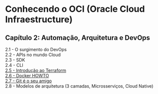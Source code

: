 # Conhecendo o OCI (Oracle Cloud Infraestructure)

## Capítulo 2: Automação, Arquitetura e DevOps

2.1 - O surgimento do DevOps <br>
2.2 - APIs no mundo Cloud <br>
2.3 - SDK <br>
2.4 - CLI <br>
[2.5 - Introdução ao Terraform](https://github.com/daniel-armbrust/oci-book/blob/main/chapter-2/2-5_introducao-terraform.md) <br>
[2.6 - Docker HOWTO](https://github.com/daniel-armbrust/oci-book/blob/main/chapter-2/2-6_docker-howto.md) <br>
[2.7 - Git é o seu amigo](https://github.com/daniel-armbrust/oci-book/blob/main/chapter-2/2-7_git-amigo.md) <br>
2.8 - Modelos de arquitetura (3 camadas, Microsserviços, Cloud Native) <br>